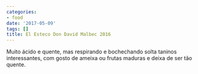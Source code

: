 ```yaml
---
categories:
- food
date: '2017-05-09'
tags: []
title: El Esteco Don David Malbec 2016
---
```


Muito ácido e quente, mas respirando e bochechando solta taninos interessantes, com gosto de ameixa ou frutas maduras e deixa de ser tão quente.
